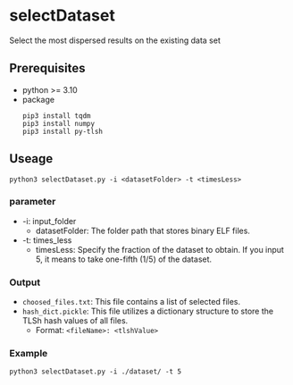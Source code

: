# selectDataset
Select the most dispersed results on the existing data set

## Prerequisites
* python >= 3.10
* package
  ```cmd=
  pip3 install tqdm
  pip3 install numpy
  pip3 install py-tlsh
  ```

## Useage
```python=
python3 selectDataset.py -i <datasetFolder> -t <timesLess>
```
### parameter
* -i: input_folder
  * datasetFolder:  The folder path that stores binary ELF files.
* -t: times_less
  * timesLess: Specify the fraction of the dataset to obtain. If you input 5, it means to take one-fifth (1/5) of the dataset.

### Output
* `choosed_files.txt`: This file contains a list of selected files.
* `hash_dict.pickle`: This file utilizes a dictionary structure to store the TLSh hash values of all files.
  * Format: `<fileName>: <tlshValue>`

### Example
```python=
python3 selectDataset.py -i ./dataset/ -t 5
```
